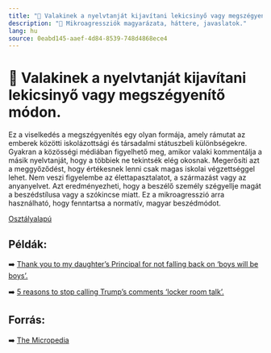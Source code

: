 ```yaml
---
title: "🚫 Valakinek a nyelvtanját kijavítani lekicsinyő vagy megszégyenítő módon."
description: "🚫 Mikroagressziók magyarázata, háttere, javaslatok."
lang: hu
source: 0eabd145-aaef-4d84-8539-748d4868ece4
---
```


<div class="wiki-content agression-title">

# 🚫 Valakinek a nyelvtanját kijavítani lekicsinyő vagy megszégyenítő módon.

Ez a viselkedés a megszégyenítés egy olyan formája, amely rámutat az emberek közötti iskolázottsági és társadalmi státuszbeli különbségekre. Gyakran a közösségi médiában figyelhető meg, amikor valaki kommentálja a másik nyelvtanját, hogy a többiek ne tekintsék elég okosnak. Megerősíti azt a meggyőződést, hogy értékesnek lenni csak magas iskolai végzettséggel lehet. Nem veszi figyelembe az élettapasztalatot, a származást vagy az anyanyelvet. Azt eredményezheti, hogy a beszélő személy szégyellje magát a beszédstílusa vagy a szókincse miatt. Ez a mikroagresszió arra használható, hogy fenntartsa a normatív, magyar beszédmódot.


<div class="categories">

[Osztályalapú](/#/entry?id=osztalyalapu)

</div>

## Példák:

➡️ [Thank you to my daughter’s Principal for not falling back on ‘boys will be boys’.](https://www.scarymommy.com/gtfo-of-others-personal-bubbles/)


➡️ [5 reasons to stop calling Trump’s comments ‘locker room talk’.](https://www.vox.com/identities/2016/10/11/13230414/trump-leaked-audio-locker-room-sexual-assault)

## Forrás:

➡️ [The Micropedia](https://www.themicropedia.org/)


</div>